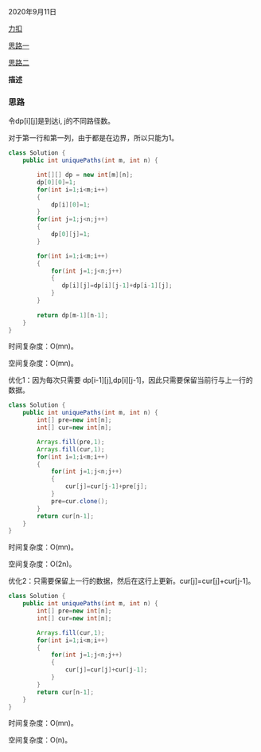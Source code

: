 2020年9月11日

[力扣](https://leetcode-cn.com/problems/unique-paths/)

[思路一](#思路一)

[思路二](#思路二)

**描述**

### 思路

令dp[i][j]是到达i, j的不同路径数。

对于第一行和第一列，由于都是在边界，所以只能为1。

```java
class Solution {
    public int uniquePaths(int m, int n) {

        int[][] dp = new int[m][n];
        dp[0][0]=1;
        for(int i=1;i<m;i++)
        {
            dp[i][0]=1;
        }
        for(int j=1;j<n;j++)
        {
            dp[0][j]=1;
        }

        for(int i=1;i<m;i++)
        {
            for(int j=1;j<n;j++)
            {
               dp[i][j]=dp[i][j-1]+dp[i-1][j]; 
            }
        }
        
        return dp[m-1][n-1];
    }
}
```
时间复杂度：O(mn)。

空间复杂度：O(mn)。

优化1：因为每次只需要 dp[i-1][j],dp[i][j-1]，因此只需要保留当前行与上一行的数据。

```java
class Solution {
    public int uniquePaths(int m, int n) {
        int[] pre=new int[n];
        int[] cur=new int[n];

        Arrays.fill(pre,1);
        Arrays.fill(cur,1);
        for(int i=1;i<m;i++)
        {
            for(int j=1;j<n;j++)
            {
                cur[j]=cur[j-1]+pre[j];
            }
            pre=cur.clone();
        }
        return cur[n-1];
    }
}
```
时间复杂度：O(mn)。

空间复杂度：O(2n)。

优化2：只需要保留上一行的数据，然后在这行上更新。cur[j]=cur[j]+cur[j-1]。

```java
class Solution {
    public int uniquePaths(int m, int n) {
        int[] pre=new int[n];
        int[] cur=new int[n];

        Arrays.fill(cur,1);
        for(int i=1;i<m;i++)
        {
            for(int j=1;j<n;j++)
            {
                cur[j]=cur[j]+cur[j-1];
            }
        }
        return cur[n-1];
    }
}
```
时间复杂度：O(mn)。

空间复杂度：O(n)。



